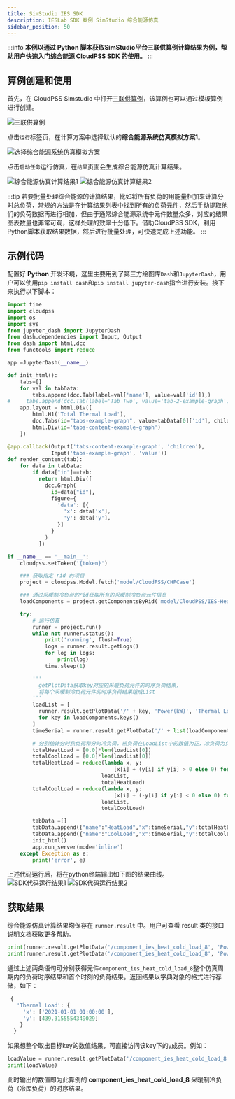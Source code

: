 ```yaml
---
title: SimStudio IES SDK
description: IESLab SDK 案例 SimStudio 综合能源仿真
sidebar_position: 50
---
```


:::info
**本例以通过 Python 脚本获取SimStudio平台三联供算例计算结果为例，帮助用户快速入门综合能源 CloudPSS SDK 的使用。**
:::

## 算例创建和使用

首先，在 CloudPSS Simstudio 中打开[三联供算例](https://cloudpss.net/model/CloudPSS/CHPCase)，该算例也可以通过模板算例进行创建。

![三联供算例](./1.svg "三联供算例")

点击`运行`标签页，在计算方案中选择默认的**综合能源系统仿真模拟方案1**。

![选择综合能源系统仿真模拟方案](./2.jpg "选择综合能源系统仿真模拟方案")

点击`启动任务`运行仿真，在`结果`页面会生成综合能源仿真计算结果。

![综合能源仿真计算结果1](./3-1.png "综合能源仿真计算结果1")
![综合能源仿真计算结果2](./3-2.jpg "综合能源仿真计算结果2")

:::tip
若要批量处理综合能源的计算结果，比如将所有负荷的用能量相加来计算分时总负荷，常规的方法是在计算结果列表中找到所有的负荷元件，然后手动提取他们的负荷数据再进行相加，但由于通常综合能源系统中元件数量众多，对应的结果图表数量也非常可观，这样处理的效率十分低下。借助CloudPSS SDK，利用Python脚本获取结果数据，然后进行批量处理，可快速完成上述功能。
:::

## 示例代码

配置好 **Python** 开发环境，这里主要用到了第三方绘图库`Dash`和`JupyterDash`，用户可以使用`pip install dash`和`pip install jupyter-dash`指令进行安装。接下来执行以下脚本：
```python
import time
import cloudpss
import os
import sys
from jupyter_dash import JupyterDash
from dash.dependencies import Input, Output
from dash import html,dcc
from functools import reduce

app =JupyterDash(__name__)

def init_html():
    tabs=[]
    for val in tabData:
        tabs.append(dcc.Tab(label=val['name'], value=val['id']),)
#     tabs.append(dcc.Tab(label='Tab Two', value='tab-2-example-graph'))
    app.layout = html.Div([
        html.H1('Total Thermal Load'),
        dcc.Tabs(id="tabs-example-graph", value=tabData[0]['id'], children=tabs),
        html.Div(id='tabs-content-example-graph')
    ])

@app.callback(Output('tabs-content-example-graph', 'children'),
              Input('tabs-example-graph', 'value'))
def render_content(tab):
    for data in tabData:
        if data["id"]==tab:
          return html.Div([
            dcc.Graph(
              id=data["id"],
              figure={
                'data': [{
                  'x': data['x'],
                  'y': data['y'],
                }]
              }
            )
          ])

if __name__ == '__main__':
    cloudpss.setToken('{token}')

    ### 获取指定 rid 的项目
    project = cloudpss.Model.fetch('model/CloudPSS/CHPCase')

    ### 通过采暖制冷负荷的rid获取所有的采暖制冷负荷元件信息
    loadComponents = project.getComponentsByRid('model/CloudPSS/IES-HeatColdLoad')

    try:
        # 运行仿真
        runner = project.run()
        while not runner.status():
            print('running', flush=True)
            logs = runner.result.getLogs()
            for log in logs:
                print(log)
            time.sleep(1)

        '''
          getPlotData获取key对应的采暖负荷元件的时序负荷结果，
          将每个采暖制冷负荷元件的时序负荷结果组成List
        '''
        loadList = [
          runner.result.getPlotData('/' + key, 'Power(kW)', 'Thermal Load')['Thermal Load']['y'] 
          for key in loadComponents.keys()
        ]
        timeSerial = runner.result.getPlotData('/' + list(loadComponents.keys())[0], 'Power(kW)', 'Thermal Load')['Thermal Load']['x']

        # 分别统计分时热负荷和分时冷负荷，热负荷在LoadList中的数值为正，冷负荷为负
        totalHeatLoad = [0.0]*len(loadList[0])
        totalCoolLoad = [0.0]*len(loadList[0])
        totalHeatLoad = reduce(lambda x, y: 
                                  [x[i] + (y[i] if y[i] > 0 else 0) for i in range(len(x))], 
                              loadList, 
                              totalHeatLoad)
        totalCoolLoad = reduce(lambda x, y: 
                                  [x[i] + (-y[i] if y[i] < 0 else 0) for i in range(len(x))], 
                              loadList, 
                              totalCoolLoad)

        tabData =[]
        tabData.append({"name":"HeatLoad","x":timeSerial,"y":totalHeatLoad,"id":"HeatLoad"})
        tabData.append({"name":"CoolLoad","x":timeSerial,"y":totalCoolLoad,"id":"CoolLoad"})
        init_html()
        app.run_server(mode='inline')
    except Exception as e:
        print('error', e)
```
上述代码运行后，将在python终端输出如下图的结果曲线。
![SDK代码运行结果1](./4-1.png "SDK代码运行结果1")
![SDK代码运行结果2](./4-2.png "SDK代码运行结果2")

## 获取结果

综合能源仿真计算结果均保存在 `runner.result` 中。用户可查看 result 类的接口说明文档获取更多帮助。
```python
print(runner.result.getPlotData('/component_ies_heat_cold_load_8', 'Power(kW)', 'Thermal Load'))
print(runner.result.getPlotData('/component_ies_heat_cold_load_8', 'Power(kW)', 'Thermal Load', 0))
```
通过上述两条语句可分别获得元件`component_ies_heat_cold_load_8`整个仿真周期内的负荷时序结果和首个时刻的负荷结果。返回结果以字典对象的格式进行存储，如下：

```python
 {
   'Thermal Load': {
     'x': ['2021-01-01 01:00:00'], 
     'y': [439.3155554349029]
    }
  }
```

如果想整个取出目标key的数值结果，可直接访问该key下的`y`成员。例如：
```python
loadValue = runner.result.getPlotData('/component_ies_heat_cold_load_8', 'Power(kW)', 'Thermal Load')['Thermal Load']['y']
print(loadValue)
```
此时输出的数值即为此算例的 **component_ies_heat_cold_load_8** 采暖制冷负荷（冷库负荷）的时序结果。
